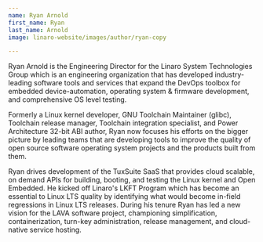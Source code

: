 ```yaml
---
name: Ryan Arnold
first_name: Ryan
last_name: Arnold
image: linaro-website/images/author/ryan-copy

---
```


Ryan Arnold is the Engineering Director for the Linaro System Technologies Group which is an engineering organization that has developed industry-leading software tools and services that expand the DevOps toolbox for embedded device-automation, operating system & firmware development, and comprehensive OS level testing.

Formerly a Linux kernel developer, GNU Toolchain Maintainer (glibc), Toolchain release manager, Toolchain integration specialist, and Power Architecture 32-bit ABI author, Ryan now focuses his efforts on the bigger picture by leading teams that are developing tools to improve the quality of open source software operating system projects and the products built from them.

Ryan drives development of the TuxSuite SaaS that provides cloud scalable, on demand APIs for building, booting, and testing the Linux kernel and Open Embedded. He kicked off Linaro's LKFT Program which has become an essential to Linux LTS quality by identifying what would become in-field regressions in Linux LTS releases. During his tenure Ryan has led a new vision for the LAVA software project, championing simplification, containerization, turn-key administration, release management, and cloud-native service hosting.
